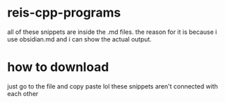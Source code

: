 # reis-cpp-programs
all of these snippets are inside the .md files. the reason for it is because i use obsidian.md and i can show the actual output.

# how to download
just go to the file and copy paste lol these snippets aren't connected with each other
